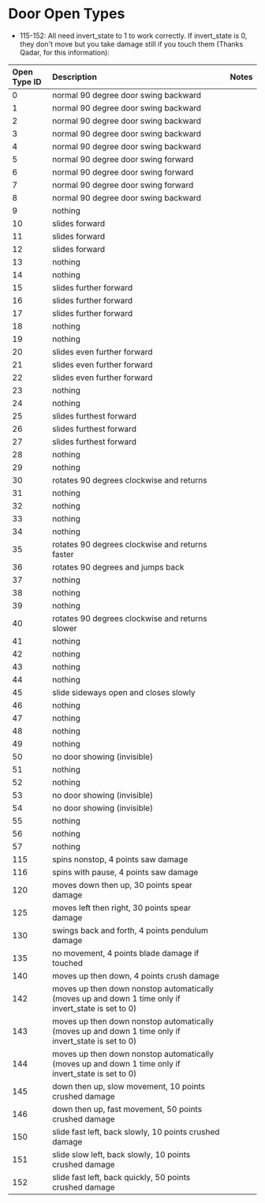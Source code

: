 # Door Open Types

* 115-152: All need invert\_state to 1 to work correctly. If invert\_state is 0, they don't move but you take damage still if you touch them \(Thanks Qadar, for this information\):

| **Open Type ID** | **Description** | **Notes** |
| :--- | :--- | :--- |
| 0 | normal 90 degree door swing backward |  |
| 1 | normal 90 degree door swing backward |  |
| 2 | normal 90 degree door swing backward |  |
| 3 | normal 90 degree door swing backward |  |
| 4 | normal 90 degree door swing backward |  |
| 5 | normal 90 degree door swing forward |  |
| 6 | normal 90 degree door swing forward |  |
| 7 | normal 90 degree door swing forward |  |
| 8 | normal 90 degree door swing backward |  |
| 9 | nothing |  |
| 10 | slides forward |  |
| 11 | slides forward |  |
| 12 | slides forward |  |
| 13 | nothing |  |
| 14 | nothing |  |
| 15 | slides further forward |  |
| 16 | slides further forward |  |
| 17 | slides further forward |  |
| 18 | nothing |  |
| 19 | nothing |  |
| 20 | slides even further forward |  |
| 21 | slides even further forward |  |
| 22 | slides even further forward |  |
| 23 | nothing |  |
| 24 | nothing |  |
| 25 | slides furthest forward |  |
| 26 | slides furthest forward |  |
| 27 | slides furthest forward |  |
| 28 | nothing |  |
| 29 | nothing |  |
| 30 | rotates 90 degrees clockwise and returns |  |
| 31 | nothing |  |
| 32 | nothing |  |
| 33 | nothing |  |
| 34 | nothing |  |
| 35 | rotates 90 degrees clockwise and returns faster |  |
| 36 | rotates 90 degrees and jumps back |  |
| 37 | nothing |  |
| 38 | nothing |  |
| 39 | nothing |  |
| 40 | rotates 90 degrees clockwise and returns slower |  |
| 41 | nothing |  |
| 42 | nothing |  |
| 43 | nothing |  |
| 44 | nothing |  |
| 45 | slide sideways open and closes slowly |  |
| 46 | nothing |  |
| 47 | nothing |  |
| 48 | nothing |  |
| 49 | nothing |  |
| 50 | no door showing \(invisible\) |  |
| 51 | nothing |  |
| 52 | nothing |  |
| 53 | no door showing \(invisible\) |  |
| 54 | no door showing \(invisible\) |  |
| 55 | nothing |  |
| 56 | nothing |  |
| 57 | nothing |  |
| 115 | spins nonstop, 4 points saw damage |  |
| 116 | spins with pause, 4 points saw damage |  |
| 120 | moves down then up, 30 points spear damage |  |
| 125 | moves left then right, 30 points spear damage |  |
| 130 | swings back and forth, 4 points pendulum damage |  |
| 135 | no movement, 4 points blade damage if touched |  |
| 140 | moves up then down, 4 points crush damage |  |
| 142 | moves up then down nonstop automatically \(moves up and down 1 time only if invert\_state is set to 0\) |  |
| 143 | moves up then down nonstop automatically \(moves up and down 1 time only if invert\_state is set to 0\) |  |
| 144 | moves up then down nonstop automatically \(moves up and down 1 time only if invert\_state is set to 0\) |  |
| 145 | down then up, slow movement, 10 points crushed damage |  |
| 146 | down then up, fast movement, 50 points crushed damage |  |
| 150 | slide fast left, back slowly, 10 points crushed damage |  |
| 151 | slide slow left, back slowly, 10 points crushed damage |  |
| 152 | slide fast left, back quickly, 50 points crushed damage |  |


